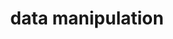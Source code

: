 ---
title: "data manipulation"
description: 
image: "manipulation.jpg"

# Badge style
style:
    background: "#2a9d8f"
    color: "#fff"
draft: "false"
---